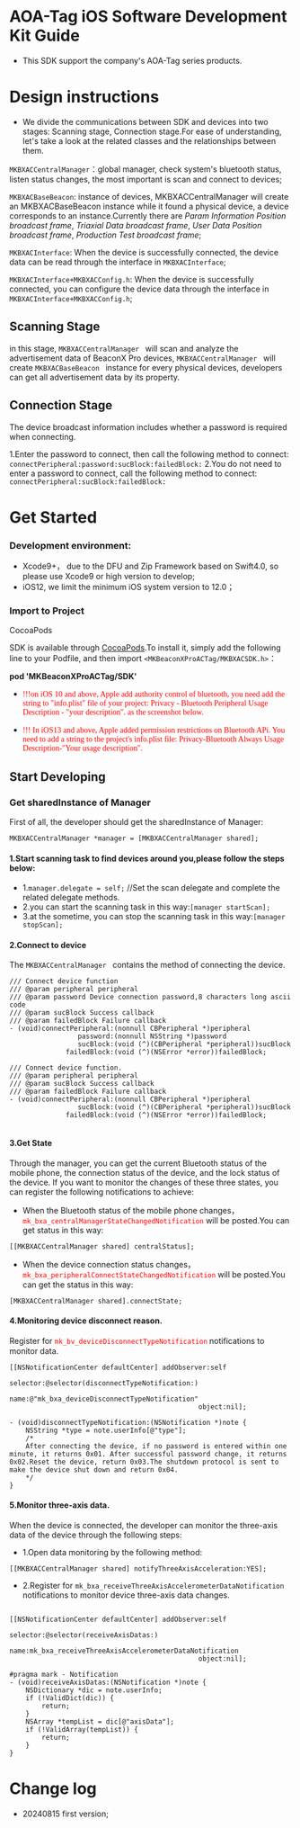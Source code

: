 # AOA-Tag iOS Software Development Kit Guide

* This SDK support the company's AOA-Tag series products.

# Design instructions

* We divide the communications between SDK and devices into two stages: Scanning stage, Connection stage.For ease of understanding, let's take a look at the related classes and the relationships between them.

`MKBXACCentralManager`：global manager, check system's bluetooth status, listen status changes, the most important is scan and connect to devices;

`MKBXACBaseBeacon`: instance of devices, MKBXACCentralManager will create an MKBXACBaseBeacon instance while it found a physical device, a device corresponds to an instance.Currently there are *Param Information Position broadcast frame*, *Triaxial Data broadcast frame*, *User Data Position broadcast frame*, *Production Test broadcast frame*;

`MKBXACInterface`: When the device is successfully connected, the device data can be read through the interface in `MKBXACInterface`;

`MKBXACInterface+MKBXACConfig.h`: When the device is successfully connected, you can configure the device data through the interface in `MKBXACInterface+MKBXACConfig.h`;


## Scanning Stage

in this stage, `MKBXACCentralManager ` will scan and analyze the advertisement data of BeaconX Pro devices, `MKBXACCentralManager ` will create `MKBXACBaseBeacon ` instance for every physical devices, developers can get all advertisement data by its property.


## Connection Stage

The device broadcast information includes whether a password is required when connecting.

1.Enter the password to connect, then call the following method to connect:
`connectPeripheral:password:sucBlock:failedBlock:`
2.You do not need to enter a password to connect, call the following method to connect:
`connectPeripheral:sucBlock:failedBlock:`


# Get Started

### Development environment:

* Xcode9+， due to the DFU and Zip Framework based on Swift4.0, so please use Xcode9 or high version to develop;
* iOS12, we limit the minimum iOS system version to 12.0；

### Import to Project

CocoaPods

SDK is available through [CocoaPods](https://cocoapods.org).To install it, simply add the following line to your Podfile, and then import `<MKBeaconXProACTag/MKBXACSDK.h>`：

**pod 'MKBeaconXProACTag/SDK'**


* <font color=#FF0000 face="黑体">!!!on iOS 10 and above, Apple add authority control of bluetooth, you need add the string to "info.plist" file of your project: Privacy - Bluetooth Peripheral Usage Description - "your description". as the screenshot below.</font>

* <font color=#FF0000 face="黑体">!!! In iOS13 and above, Apple added permission restrictions on Bluetooth APi. You need to add a string to the project's info.plist file: Privacy-Bluetooth Always Usage Description-"Your usage description".</font>


## Start Developing

### Get sharedInstance of Manager

First of all, the developer should get the sharedInstance of Manager:

```
MKBXACCentralManager *manager = [MKBXACCentralManager shared];
```

#### 1.Start scanning task to find devices around you,please follow the steps below:

* 1.`manager.delegate = self;` //Set the scan delegate and complete the related delegate methods.
* 2.you can start the scanning task in this way:`[manager startScan];`    
* 3.at the sometime, you can stop the scanning task in this way:`[manager stopScan];`

#### 2.Connect to device

The `MKBXACCentralManager ` contains the method of connecting the device.



```
/// Connect device function
/// @param peripheral peripheral
/// @param password Device connection password,8 characters long ascii code
/// @param sucBlock Success callback
/// @param failedBlock Failure callback
- (void)connectPeripheral:(nonnull CBPeripheral *)peripheral
                 password:(nonnull NSString *)password
                 sucBlock:(void (^)(CBPeripheral *peripheral))sucBlock
              failedBlock:(void (^)(NSError *error))failedBlock;
```

```
/// Connect device function.
/// @param peripheral peripheral
/// @param sucBlock Success callback
/// @param failedBlock Failure callback
- (void)connectPeripheral:(nonnull CBPeripheral *)peripheral
                 sucBlock:(void (^)(CBPeripheral *peripheral))sucBlock
              failedBlock:(void (^)(NSError *error))failedBlock;
              
```
              

#### 3.Get State

Through the manager, you can get the current Bluetooth status of the mobile phone, the connection status of the device, and the lock status of the device. If you want to monitor the changes of these three states, you can register the following notifications to achieve:

*  When the Bluetooth status of the mobile phone changes，<font color=#FF0000 face="黑体">`mk_bxa_centralManagerStateChangedNotification`</font> will be posted.You can get status in this way:

```
[[MKBXACCentralManager shared] centralStatus];
```

*  When the device connection status changes，<font color=#FF0000 face="黑体"> `mk_bxa_peripheralConnectStateChangedNotification` </font> will be posted.You can get the status in this way:

```
[MKBXACCentralManager shared].connectState;
```

#### 4.Monitoring device disconnect reason.

Register for <font color=#FF0000 face="黑体"> `mk_bv_deviceDisconnectTypeNotification` </font> notifications to monitor data.


```
[[NSNotificationCenter defaultCenter] addObserver:self
                                             selector:@selector(disconnectTypeNotification:)
                                                 name:@"mk_bxa_deviceDisconnectTypeNotification"
                                               object:nil];

```

```
- (void)disconnectTypeNotification:(NSNotification *)note {
    NSString *type = note.userInfo[@"type"];
    /*
    After connecting the device, if no password is entered within one minute, it returns 0x01. After successful password change, it returns 0x02.Reset the device, return 0x03.The shutdown protocol is sent to make the device shut down and return 0x04.
    */
}
```


#### 5.Monitor three-axis data.

When the device is connected, the developer can monitor the three-axis data of the device through the following steps:

*  1.Open data monitoring by the following method:

```
[[MKBXACCentralManager shared] notifyThreeAxisAcceleration:YES];
```


*  2.Register for `mk_bxa_receiveThreeAxisAccelerometerDataNotification` notifications to monitor device three-axis data changes.


```

[[NSNotificationCenter defaultCenter] addObserver:self
                                             selector:@selector(receiveAxisDatas:)
                                                 name:mk_bxa_receiveThreeAxisAccelerometerDataNotification
                                               object:nil];
```


```
#pragma mark - Notification
- (void)receiveAxisDatas:(NSNotification *)note {
    NSDictionary *dic = note.userInfo;
    if (!ValidDict(dic)) {
        return;
    }
    NSArray *tempList = dic[@"axisData"];
    if (!ValidArray(tempList)) {
        return;
    }
}
```

# Change log

* 20240815 first version;
